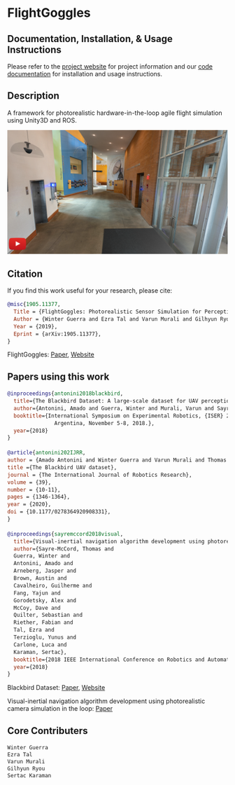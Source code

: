 # FlightGoggles

## Documentation, Installation, & Usage Instructions
Please refer to the [project website](https://flightgoggles.mit.edu) for project information and our [code documentation](https://mit-aera.github.io/FlightGoggles-Documentation/index.html) for installation and usage instructions. 

## Description

A framework for photorealistic hardware-in-the-loop agile flight simulation using Unity3D and ROS.

[![Video Link](Images/stata_ground_floor.png)](https://youtu.be/qoUlbSAiRko)

## Citation
If you find this work useful for your research, please cite:
```bibtex
@misc{1905.11377,
  Title = {FlightGoggles: Photorealistic Sensor Simulation for Perception-driven Robotics using Photogrammetry and Virtual Reality},
  Author = {Winter Guerra and Ezra Tal and Varun Murali and Gilhyun Ryou and Sertac Karaman},
  Year = {2019},
  Eprint = {arXiv:1905.11377},
}
```
FlightGoggles: [Paper](https://arxiv.org/abs/1905.11377), [Website](http://flightgoggles.mit.edu)

## Papers using this work

```bibtex
@inproceedings{antonini2018blackbird,
  title={The Blackbird Dataset: A large-scale dataset for UAV perception in aggressive flight},
  author={Antonini, Amado and Guerra, Winter and Murali, Varun and Sayre-McCord, Thomas and Karaman, Sertac},
  booktitle={International Symposium on Experimental Robotics, {ISER} 2018, Buenos Aires,
               Argentina, November 5-8, 2018.},
  year={2018}
}

@article{antonini202IJRR,
author = {Amado Antonini and Winter Guerra and Varun Murali and Thomas Sayre-McCord and Sertac Karaman},
title ={The Blackbird UAV dataset},
journal = {The International Journal of Robotics Research},
volume = {39},
number = {10-11},
pages = {1346-1364},
year = {2020},
doi = {10.1177/0278364920908331},
}

@inproceedings{sayremccord2018visual,
  title={Visual-inertial navigation algorithm development using photorealistic camera simulation in the loop},
  author={Sayre-McCord, Thomas and
  Guerra, Winter and
  Antonini, Amado and
  Arneberg, Jasper and
  Brown, Austin and
  Cavalheiro, Guilherme and
  Fang, Yajun and
  Gorodetsky, Alex and
  McCoy, Dave and
  Quilter, Sebastian and
  Riether, Fabian and
  Tal, Ezra and
  Terzioglu, Yunus and
  Carlone, Luca and
  Karaman, Sertac},
  booktitle={2018 IEEE International Conference on Robotics and Automation (ICRA)},
  year={2018}
}
```
Blackbird Dataset: [Paper](https://arxiv.org/abs/1810.01987), [Website](https://github.com/mit-fast/Blackbird-Dataset)

Visual-inertial navigation algorithm development using photorealistic camera simulation in the loop: [Paper](https://doi.org/10.1109/icra.2018.8460692)

## Core Contributers

```
Winter Guerra
Ezra Tal
Varun Murali
Gilhyun Ryou
Sertac Karaman
```
